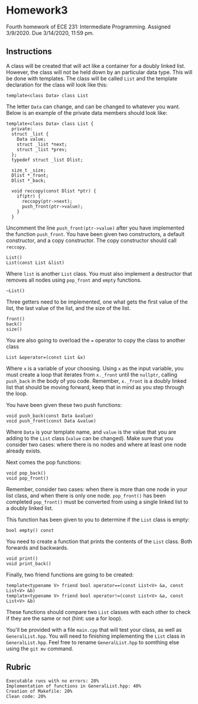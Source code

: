 # Homework3
Fourth homework of ECE 231: Intermediate Programming. Assigned 3/9/2020. Due 3/14/2020, 11:59 pm.

## Instructions
A class will be created that will act like a container for a doubly linked list. However, the class will not be held down by an particular data type. This will be done with templates. The class will be called `List` and the template declaration for the class will look like this:

    template<class Data> class List
    
The letter `Data` can change, and can be changed to whatever you want. Below is an example of the private data members should look like:
    
    template<class Data> class List {
      private:
      struct _list {
        Data value;
        struct _list *next;
        struct _list *prev;
      };
      typedef struct _list Dlist;
      
      size_t _size;
      Dlist *_front;
      Dlist *_back;
      
      void reccopy(const Dlist *ptr) {
        if(ptr) {
          reccopy(ptr->next);
          push_front(ptr->value);
        }
      }
      
Uncomment the line `push_front(ptr->value)` after you have implemented the function `push_front`. You have been given two constructors, a default constructor, and a copy constructor. The copy constructor should call `reccopy`.

    List()
    List(const List &list)
    
Where `list` is another `List` class. You must also implement a destructor that removes all nodes using `pop_front` and `empty` functions.

    ~List()
    
Three getters need to be implemented, one what gets the first value of the list, the last value of the list, and the size of the list.

    front()
    back()
    size()
    
You are also going to overload the `=` operator to copy the class to another class

    List &operator=(const List &x)
Where `x` is a variable of your choosing. Using `x` as the input variable, you must create a loop that iterates from `x._front` until the `nullptr`, calling `push_back` in the body of you code. Remember, `x._front` is a doubly linked list that should be moving forward, keep that in mind as you step through the loop.

You have been given these two push functions:

    void push_back(const Data &value)
    void push_front(const Data &value)
    
Where `Data` is your template name, and `value` is the value that you are adding to the `List` class (`value` can be changed). Make sure that you consider two cases: where there is no nodes and where at least one node already exists.

Next comes the pop functions:

    void pop_back()
    void pop_front()
    
Remember, consider two cases: when there is more than one node in your list class, and when there is only one node. `pop_front()` has been completed `pop_front()` must be converted from using a single linked list to a doubly linked list. 

This function has been given to you to determine if the `List` class is empty:
  
    bool empty() const
    
You need to create a function that prints the contents of the `List` class. Both forwards and backwards.

    void print()
    void print_back()
    
Finally, two friend functions are going to be created:

    template<typename V> friend bool operator==(const List<V> &a, const List<V> &b)
    template<typename V> friend bool operator!=(const List<V> &a, const List<V> &b)
    
These functions should compare two `List` classes with each other to check if they are the same or not (hint: use a for loop).
    
You'll be provided with a file `main.cpp` that will test your class, as well as `GeneralList.hpp`. You will need to finishing implementing the `List` class in `GeneralList.hpp`. Feel free to rename `GeneralList.hpp` to somthing else using the `git mv` command.

## Rubric
    Executable runs with no errors: 20%
    Implementation of functions in GeneralList.hpp: 40%
    Creation of Makefile: 20%
    Clean code: 20%